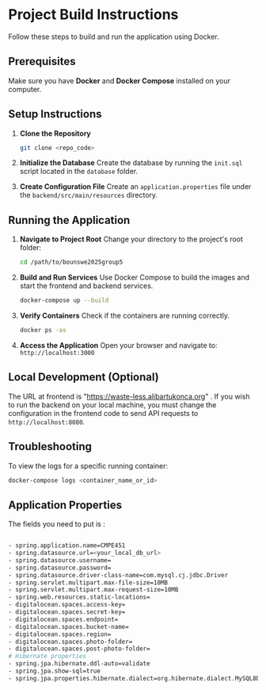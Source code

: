 # Project Build Instructions

Follow these steps to build and run the application using Docker.

## Prerequisites

Make sure you have **Docker** and **Docker Compose** installed on your computer.

## Setup Instructions

1.  **Clone the Repository**
    ```bash
    git clone <repo_code>
    ```

2.  **Initialize the Database**
    Create the database by running the `init.sql` script located in the `database` folder.

3.  **Create Configuration File**
    Create an `application.properties` file under the `backend/src/main/resources` directory.

## Running the Application

1.  **Navigate to Project Root**
    Change your directory to the project's root folder:
    ```bash
    cd /path/to/bounswe2025group5
    ```

2.  **Build and Run Services**
    Use Docker Compose to build the images and start the frontend and backend services.
    ```bash
    docker-compose up --build
    ```

3.  **Verify Containers**
    Check if the containers are running correctly.
    ```bash
    docker ps -as
    ```

4.  **Access the Application**
    Open your browser and navigate to:
    `http://localhost:3000`

## Local Development (Optional)

The URL at frontend is "https://waste-less.alibartukonca.org" . If you wish to run the backend  on your local machine, you must change the configuration in the frontend code to send API requests to `http://localhost:8080`.

## Troubleshooting

To view the logs for a specific running container:
```bash
docker-compose logs <container_name_or_id>
```
## Application Properties

The fields you need to put is :
```bash

- spring.application.name=CMPE451
- spring.datasource.url=<your_local_db_url>
- spring.datasource.username=
- spring.datasource.password=
- spring.datasource.driver-class-name=com.mysql.cj.jdbc.Driver
- spring.servlet.multipart.max-file-size=10MB
- spring.servlet.multipart.max-request-size=10MB
- spring.web.resources.static-locations=
- digitalocean.spaces.access-key=
- digitalocean.spaces.secret-key=
- digitalocean.spaces.endpoint=
- digitalocean.spaces.bucket-name=
- digitalocean.spaces.region=
- digitalocean.spaces.photo-folder=
- digitalocean.spaces.post-photo-folder=
# Hibernate properties
- spring.jpa.hibernate.ddl-auto=validate
- spring.jpa.show-sql=true
- spring.jpa.properties.hibernate.dialect=org.hibernate.dialect.MySQL8Dialect

```

